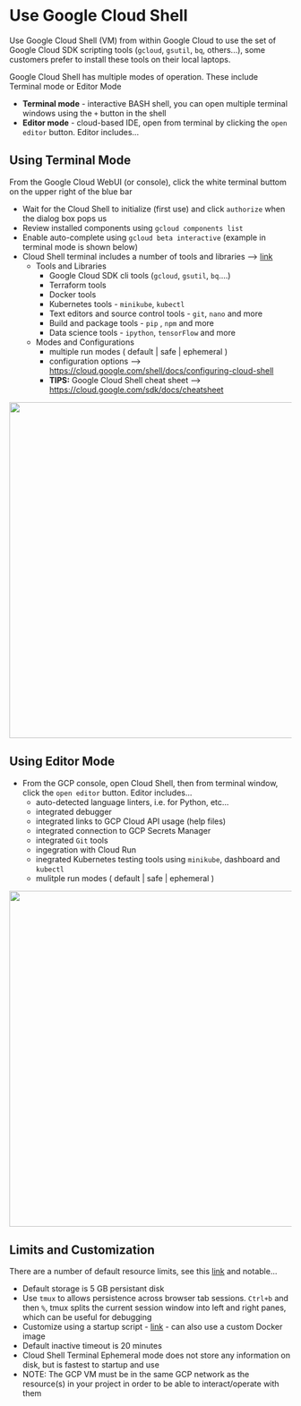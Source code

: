 # Use Google Cloud Shell 

Use Google Cloud Shell (VM) from within Google Cloud to use the set of Google Cloud SDK scripting tools (`gcloud`, `gsutil`, `bq`, others...), 
some customers prefer to install these tools on their local laptops.

Google Cloud Shell has multiple modes of operation.  These include Terminal mode or Editor Mode
- **Terminal mode** - interactive BASH shell, you can open multiple terminal windows using the `+` button in the shell
- **Editor mode** - cloud-based IDE, open from terminal by clicking the `open editor` button. Editor includes...

## Using Terminal Mode

From the Google Cloud WebUI (or console), click the white terminal buttom on the upper right of the blue bar
- Wait for the Cloud Shell to initialize (first use) and click `authorize` when the dialog box pops us
- Review installed components using `gcloud components list`
- Enable auto-complete using `gcloud beta interactive` (example in terminal mode is shown below)
- Cloud Shell terminal includes a number of tools and libraries --> [link](https://cloud.google.com/shell/docs/how-cloud-shell-works#tools)
  - Tools and Libraries
    - Google Cloud SDK cli tools (`gcloud`, `gsutil`, `bq`....)
    - Terraform tools
    - Docker tools
    - Kubernetes tools - `minikube`, `kubectl`
    - Text editors and source control tools - `git`, `nano` and more 
    - Build and package tools - `pip` , `npm` and more
    - Data science tools - `ipython`, `tensorFlow` and more
  - Modes and Configurations
    - multiple run modes ( default | safe | ephemeral )
    - configuration options --> https://cloud.google.com/shell/docs/configuring-cloud-shell
    - **TIPS:** Google Cloud Shell cheat sheet --> https://cloud.google.com/sdk/docs/cheatsheet

<img src="https://github.com/lynnlangit/gcp-essentials/blob/master/0_setup_and_iam_and_costs/images/cloud-shell-interactive.png" width=600>

## Using Editor Mode

- From the GCP console, open Cloud Shell, then from terminal window, click the `open editor` button. Editor includes...
  - auto-detected language linters, i.e. for Python, etc...
  - integrated debugger
  - integrated links to GCP Cloud API usage (help files)
  - integrated connection to GCP Secrets Manager
  - integrated `Git` tools
  - ingegration with Cloud Run
  - inegrated Kubernetes testing tools using `minikube`, dashboard and `kubectl`
  - mulitple run modes ( default | safe | ephemeral )

<img src="https://github.com/lynnlangit/gcp-essentials/blob/master/0_setup_and_iam_and_costs/images/cloud-shell-editor.png" width=600>

## Limits and Customization

There are a number of default resource limits, see this [link](https://cloud.google.com/shell/docs/quotas-limits) and notable...
- Default storage is 5 GB persistant disk
- Use `tmux` to allows persistence across browser tab sessions. `Ctrl+b` and then `%`, tmux splits the current session window into left and right panes, which can be useful for debugging
- Customize using a startup script - [link](https://cloud.google.com/shell/docs/configuring-cloud-shell#environment_customization_script) - can also use a custom Docker image
- Default inactive timeout is 20 minutes
- Cloud Shell Terminal Ephemeral mode does not store any information on disk, but is fastest to startup and use
- NOTE: The GCP VM must be in the same GCP network as the resource(s) in your project in order to be able to interact/operate with them

